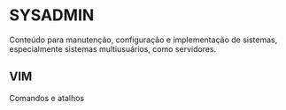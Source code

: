 # SYSADMIN
Conteúdo para manutenção, configuração e implementação de sistemas, especialmente sistemas multiusuários, como servidores.

## VIM
Comandos e atalhos
